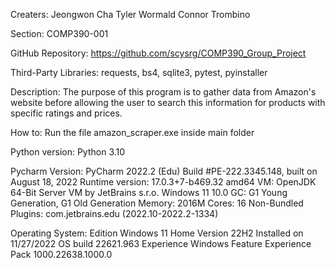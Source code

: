 Creaters:
Jeongwon Cha
Tyler Wormald
Connor Trombino

Section: COMP390-001

GitHub Repository: https://github.com/scysrg/COMP390_Group_Project

Third-Party Libraries: requests, bs4, sqlite3, pytest, pyinstaller

Description: The purpose of this program is to gather data from Amazon's website
before allowing the user to search this information for products with specific ratings and prices.

How to: Run the file amazon_scraper.exe inside main folder

Python version: Python 3.10

Pycharm Version: PyCharm 2022.2 (Edu)
Build #PE-222.3345.148, built on August 18, 2022
Runtime version: 17.0.3+7-b469.32 amd64
VM: OpenJDK 64-Bit Server VM by JetBrains s.r.o.
Windows 11 10.0
GC: G1 Young Generation, G1 Old Generation
Memory: 2016M
Cores: 16
Non-Bundled Plugins:
    com.jetbrains.edu (2022.10-2022.2-1334)

Operating System: 
Edition	Windows 11 Home
Version	22H2
Installed on    11/27/2022
OS build	22621.963
Experience	Windows Feature Experience Pack 1000.22638.1000.0
